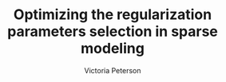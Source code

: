 ---
paperId: 86
author: Victoria Peterson
publicationauthor: Peterson, V.
title: Optimizing the regularization parameters selection in sparse modeling
pdf: Poster_Peterson_Victoria.pdf
poster: --
alt: --
type: Poster
topic: FAT
link: --
conference: neurips
year: 2019
tags: neurips-2019
location: Vancouver, Canada
---